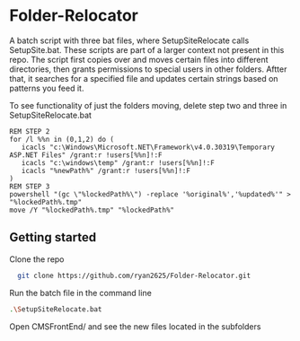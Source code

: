 ﻿# Folder-Relocator
A batch script with three bat files, where SetupSiteRelocate calls SetupSite.bat. These scripts are
part of a larger context not present in this repo. The script first copies over and moves certain files into different directories, then grants permissions to special users in other folders. Aftter that, it searches for a specified file and updates certain strings based on patterns you feed it. 

To see functionality of just the folders moving, delete step two and three in SetupSiteRelocate.bat
```
REM STEP 2
for /l %%n in (0,1,2) do ( 
   icacls "c:\Windows\Microsoft.NET\Framework\v4.0.30319\Temporary ASP.NET Files" /grant:r !users[%%n]!:F
   icacls "c:\windows\temp" /grant:r !users[%%n]!:F
   icacls "%newPath%" /grant:r !users[%%n]!:F
)
REM STEP 3
powershell "(gc \"%lockedPath%\") -replace '%original%','%updated%'" > "%lockedPath%.tmp"
move /Y "%lockedPath%.tmp" "%lockedPath%"
```

## Getting started

Clone the repo
```bash
  git clone https://github.com/ryan2625/Folder-Relocator.git
```

Run the batch file in the command line
```bash
.\SetupSiteRelocate.bat
```
Open CMSFrontEnd/ and see the new files located in the subfolders
